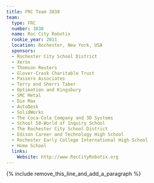 ```yaml
---
title: FRC Team 3838
team:
  type: FRC
  number: 3838
  name: Roc City Robotix
  rookie_year: 2011
  location: Rochester, New York, USA
  sponsors:
  - Rochester City School District
  - Xerox
  - Thomson Reuters
  - Glover-Crask Charitable Trust
  - Passero Associates
  - Terry and Sherri Taber
  - Optimation and Kingsbury
  - SMC Metal
  - Die Max
  - AutoDesk
  - SolidWorks
  - The Coca-Cola Company and 3D Systems
  - School 58-World of Inquiry School
  - The Rochester City School District
  - Edison Career and Technology High School
  - Rochester Early College International High School
  - Home School
  links:
    Website: http://www.RocCityRobotix.org
---
```


{% include remove_this_line_and_add_a_paragraph %}